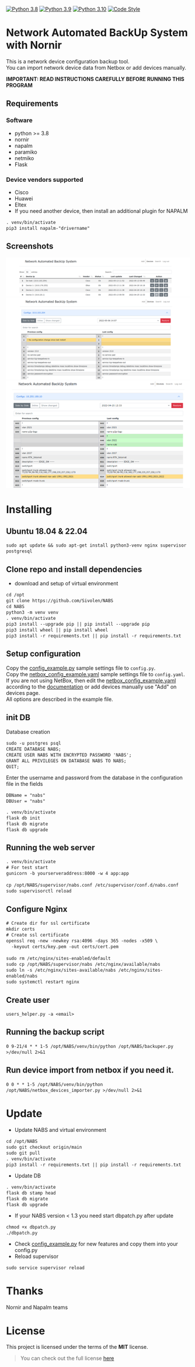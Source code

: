 [![Python 3.8](https://img.shields.io/badge/python-3.8-blue.svg)](https://www.python.org/downloads/release/python-380/)
[![Python 3.9](https://img.shields.io/badge/python-3.9-blue.svg)](https://www.python.org/downloads/release/python-390/)
[![Python 3.10](https://img.shields.io/badge/python-3.10-blue.svg)](https://www.python.org/downloads/release/python-3108/)
[![Code Style](https://img.shields.io/badge/code%20style-black-000000.svg)](https://github.com/ambv/black)

# Network Automated BackUp System with Nornir

This is a network device configuration backup tool.<br/>
You can import network device data from Netbox or add devices manually.

**IMPORTANT: READ INSTRUCTIONS CAREFULLY BEFORE RUNNING THIS PROGRAM**


## Requirements
### Software
* python >= 3.8
* nornir
* napalm
* paramiko
* netmiko
* Flask

### Device vendors supported
* Cisco
* Huawei
* Eltex
* If you need another device, then install an additional plugin for NAPALM
```
. venv/bin/activate
pip3 install napalm-"drivername"
```

## Screenshots
![Screenshot of Search page](screenshots/devices_page.png "Devices page")
![Screenshot of Diff page](screenshots/diff_page.png "Diff page")
![Screenshot of Diff page context compare](screenshots/diff_page_context_compare.png "Diff page context compare")

# Installing

## Ubuntu 18.04 & 22.04
```
sudo apt update && sudo apt-get install python3-venv nginx supervisor postgresql
```

## Clone repo and install dependencies
* download and setup of virtual environment
```
cd /opt
git clone https://github.com/Sivolen/NABS
cd NABS
python3 -m venv venv
. venv/bin/activate
pip3 install --upgrade pip || pip install --upgrade pip
pip3 install wheel || pip install wheel
pip3 install -r requirements.txt || pip install -r requirements.txt
```
## Setup configuration
Copy the [config_example.py](config_example.py) sample settings file to `config.py`.<br/>
Copy the [netbox_config_example.yaml](netbox_config_example.yaml) sample settings file to `config.yaml`.<br/>
If you are not using NetBox, then edit the [netbox_config_example.yaml](netbox_config_example.yaml) according to the [documentation](https://nornir.readthedocs.io/en/latest/tutorial/initializing_nornir.html) or add devices manually use "Add" on devices page. </br>
All options are described in the example file.

## init DB
Database creation
```
sudo -u postgres psql
CREATE DATABASE NABS;
CREATE USER NABS WITH ENCRYPTED PASSWORD 'NABS';
GRANT ALL PRIVILEGES ON DATABASE NABS TO NABS;
QUIT;
```
Enter the username and password from the database in the configuration file in the fields
```
DBName = "nabs"
DBUser = "nabs"
```
```
. venv/bin/activate
flask db init
flask db migrate
flask db upgrade
```

## Running the web server
```
. venv/bin/activate
# For test start
gunicorn -b yourserveraddress:8000 -w 4 app:app

cp /opt/NABS/supervisor/nabs.conf /etc/supervisor/conf.d/nabs.conf
sudo supervisorctl reload
```
## Configure Nginx
```
# Create dir for ssl certificate
mkdir certs
# Create ssl certificate
openssl req -new -newkey rsa:4096 -days 365 -nodes -x509 \
  -keyout certs/key.pem -out certs/cert.pem
 
sudo rm /etc/nginx/sites-enabled/default
sudo cp /opt/NABS/supervisor/nabs /etc/nginx/available/nabs
sudo ln -s /etc/nginx/sites-available/nabs /etc/nginx/sites-enabled/nabs
sudo systemctl restart nginx
```
## Create user
```
users_helper.py -a <email>
```
## Running the backup script
```
0 9-21/4 * * 1-5 /opt/NABS/venv/bin/python /opt/NABS/backuper.py >/dev/null 2>&1
```
## Run device import from netbox if you need it.
```
0 0 * * 1-5 /opt/NABS/venv/bin/python /opt/NABS/netbox_devices_importer.py >/dev/null 2>&1
```
# Update
* Update NABS and virtual environment
```
cd /opt/NABS
sudo git checkout origin/main
sudo git pull
. venv/bin/activate
pip3 install -r requirements.txt || pip install -r requirements.txt
```
* Update DB
```
. venv/bin/activate
flask db stamp head
flask db migrate
flask db upgrade
```
* If your NABS version < 1.3 you need start dbpatch.py after update
```
chmod +x dbpatch.py 
./dbpatch.py 
```

* Check [config_example.py](config_example.py) for new features and copy them into your config.py
* Reload supervisor
```
sudo service supervisor reload
```
# Thanks
Nornir and Napalm teams

# License
This project is licensed under the terms of the **MIT** license.
> You can check out the full license [here](https://github.com/Sivolen/NABS/blob/main/LICENSE)
